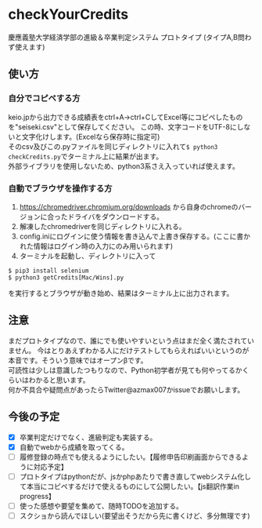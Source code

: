 # checkYourCredits
慶應義塾大学経済学部の進級＆卒業判定システム
プロトタイプ
(タイプA,B問わず使えます)

## 使い方
### 自分でコピペする方
keio.jpから出力できる成績表をctrl+A→ctrl+CしてExcel等にコピペしたものを"seiseki.csv"として保存してください。
この時、文字コードをUTF-8にしないと文字化けします。(Excelなら保存時に指定可)<br>
そのcsv及びこの.pyファイルを同じディレクトリに入れて```$ python3 checkCredits.py```でターミナル上に結果が出ます。<br>
外部ライブラリを使用しないため、python3系さえ入っていれば使えます。

### 自動でブラウザを操作する方
1. https://chromedriver.chromium.org/downloads から自身のchromeのバージョンに合ったドライバをダウンロードする。
2. 解凍したchromedriverを同じディレクトリに入れる。
3. config.iniにログインに使う情報を書き込んで上書き保存する。(ここに書かれた情報はログイン時の入力にのみ用いられます)
4. ターミナルを起動し、ディレクトリに入って
```
$ pip3 install selenium
$ python3 getCredits[Mac/Wins].py
```
を実行するとブラウザが動き始め、結果はターミナル上に出力されます。


## 注意
まだプロトタイプなので、誰にでも使いやすいという点はまだ全く満たされていません。
今はとりあえずわかる人にだけテストしてもらえればいいというのが本音です。そういう意味ではオープンβです。<br>
可読性は少しは意識したつもりなので、Python初学者が見ても何やってるかくらいはわかると思います。<br>
何か不具合や疑問点があったらTwitter@azmax007かissueでお願いします。

## 今後の予定
- [x] 卒業判定だけでなく、進級判定も実装する。
- [x] 自動でwebから成績を取ってくる。
- [ ] 履修登録の時点でも使えるようにしたい。【履修申告印刷画面からできるように対応予定】
- [ ] プロトタイプはpythonだが、jsかphpあたりで書き直してwebシステム化して本当にコピペするだけで使えるものにして公開したい。【js翻訳作業in progress】
- [ ] 使った感想や要望を集めて、随時TODOを追加する。
- [ ] スクショから読んでほしい(要望出そうだから先に書くけど、多分無理です)
